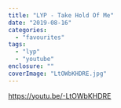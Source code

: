 ```yaml
---
title: "LYP - Take Hold Of Me"
date: "2019-08-16"
categories: 
  - "favourites"
tags: 
  - "lyp"
  - "youtube"
enclosure: ""
coverImage: "LtOWbKHDRE.jpg"
---
```


https://youtu.be/-LtOWbKHDRE
